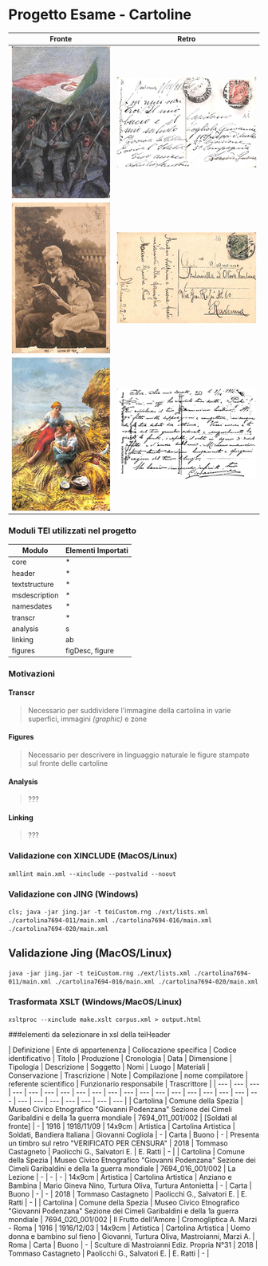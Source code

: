 # Progetto Esame - Cartoline
| Fronte | Retro |
| --- | --- |
| ![timbriFronte](cartolina7694-011/fronte.jpg) | ![timbriRetro](cartolina7694-011/retro.jpg) |
| ![facileFronte](cartolina7694-016/fronte.jpg) | ![facileRetro](cartolina7694-016/retro.jpg) |
| ![diffFronte](cartolina7694-020/fronte.jpg) | ![diffRetro](cartolina7694-020/retro.jpg) |

### Moduli TEI utilizzati nel progetto
| Modulo | Elementi Importati |
| --- | --- |
| core | * |
| header | * |
| textstructure | * |
| msdescription | * |
| namesdates | * |
| transcr | * |
| analysis | s |
| linking | ab |
| figures | figDesc, figure |

### Motivazioni
#### Transcr
> Necessario per suddividere l'immagine della cartolina in varie superfici, immagini _(graphic)_ e zone
#### Figures
> Necessario per descrivere in linguaggio naturale le figure stampate sul fronte delle cartoline
#### Analysis
> ???
#### Linking
> ???

### Validazione con XINCLUDE (MacOS/Linux)
`xmllint main.xml --xinclude --postvalid --noout`
### Validazione con JING (Windows)
`cls; java -jar jing.jar -t teiCustom.rng ./ext/lists.xml ./cartolina7694-011/main.xml ./cartolina7694-016/main.xml ./cartolina7694-020/main.xml`
## Validazione Jing (MacOS/Linux)
`java -jar jing.jar -t teiCustom.rng ./ext/lists.xml ./cartolina7694-011/main.xml ./cartolina7694-016/main.xml ./cartolina7694-020/main.xml`
### Trasformata XSLT (Windows/MacOS/Linux)
`xsltproc --xinclude make.xslt corpus.xml > output.html`

###elementi da selezionare in xsl della teiHeader

| Definizione | Ente di appartenenza | Collocazione specifica | Codice identificativo | Titolo | Produzione | Cronologia | Data | Dimensione | Tipologia | Descrizione | Soggetto | Nomi | Luogo | Materiali | Conservazione | Trascrizione | Note | Compilazione | nome compilatore | referente scientifico | Funzionario responsabile | Trascrittore |
| --- | --- | --- | --- | --- | --- | --- | --- | --- | --- | --- | --- | --- | --- | --- | --- | --- | --- | --- | --- | --- | --- | --- | --- | --- | --- |
| Cartolina | Comune della Spezia | Museo Civico Etnografico "Giovanni Podenzana" Sezione dei Cimeli Garibaldini e della 1a guerra mondiale | 7694_011_001/002 | [Soldati al fronte] | - | 1916 | 1918/11/09 | 14x9cm | Artistica | Cartolina Artistica | Soldati, Bandiera Italiana | Giovanni Cogliola | - | Carta | Buono | - | Presenta un timbro sul retro "VERIFICATO PER CENSURA" | 2018 | Tommaso Castagneto | Paolicchi G., Salvatori E. | E. Ratti | - |
| Cartolina | Comune della Spezia | Museo Civico Etnografico "Giovanni Podenzana" Sezione dei Cimeli Garibaldini e della 1a guerra mondiale | 7694_016_001/002 | La Lezione | - | - | - | 14x9cm | Artistica | Cartolina Artistica | Anziano e Bambina | Mario Gineva Nino, Turtura Oliva, Turtura Antonietta | - | Carta | Buono | - | - | 2018 | Tommaso Castagneto | Paolicchi G., Salvatori E. | E. Ratti | - |
| Cartolina | Comune della Spezia | Museo Civico Etnografico "Giovanni Podenzana" Sezione dei Cimeli Garibaldini e della 1a guerra mondiale | 7694_020_001/002 | Il Frutto dell'Amore | Cromogliptica A. Marzi - Roma | 1916 | 1916/12/03 | 14x9cm | Artistica | Cartolina Artistica | Uomo donna e bambino sul fieno | Giovanni, Turtura Oliva, Mastroianni, Marzi A. | Roma | Carta | Buono | - | Sculture di Mastroianni Ediz. Propria N°31 | 2018 | Tommaso Castagneto | Paolicchi G., Salvatori E. | E. Ratti | - |